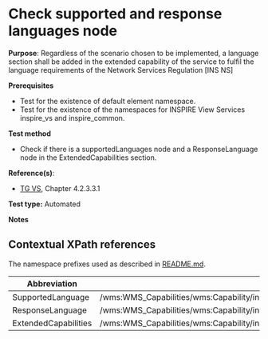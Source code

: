 # Check supported and response languages node
 

**Purpose**: Regardless of the scenario chosen to be implemented, a language
section shall be added in the extended capability of the service to fulfil the language requirements of
the Network Services Regulation [INS NS]

**Prerequisites**

* Test for the existence of default element namespace.
* Test for the existence of the namespaces for INSPIRE View Services inspire_vs and inspire_common.

**Test method**

* Check if there is a supportedLanguages node and a ResponseLanguage node in the ExtendedCapabilities section.

**Reference(s)**:
* [TG VS](README.md#ref_TG_VS), Chapter 4.2.3.3.1


**Test type:** Automated

**Notes**

## Contextual XPath references

The namespace prefixes used as described in [README.md](README.md#namespaces).

Abbreviation                                               |  XPath expression
---------------------------------------------------------- | -------------------------------------------------------------------------
SupportedLanguage <a name="SupportedLanguage"></a>   | /wms:WMS_Capabilities/wms:Capability/inspire_vs:ExtendedCapabilities/inspire_common:SupportedLanguages
ResponseLanguage <a name="ResponseLanguage"></a>   | /wms:WMS_Capabilities/wms:Capability/inspire_vs:ExtendedCapabilities/inspire_common:ResponseLanguage
ExtendedCapabilities <a name="ExtendedCapabilities"></a>   | /wms:WMS_Capabilities/wms:Capability/inspire_vs:ExtendedCapabilities
